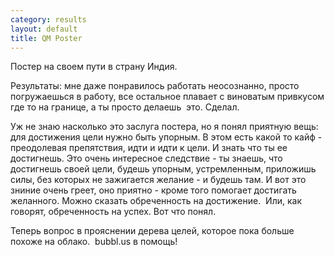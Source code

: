 ```yaml
--- 
category: results
layout: default
title: QM Poster
---
```

Постер на своем пути в страну Индия.

Результаты: мне даже понравилось работать неосознанно, просто погружаешься в работу, все остальное плавает с виноватым привкусом где то на границе, а ты просто делаешь  это. Сделал.

Уж не знаю насколько это заслуга постера, но я понял приятную вещь: для достижения цели нужно быть упорным. В этом есть какой то кайф - преодолевая препятствия, идти и идти к цели. И знать что ты ее достигнешь. Это очень интересное следствие - ты знаешь, что достигнешь своей цели, будешь упорным, устремленным, приложишь силы, без которых не зажигается желание - и будешь там. И вот это зниние очень греет, оно приятно - кроме того помогает достигать желанного. Можно сказать обреченность на достижение.  Или, как говорят, обреченность на успех. Вот что понял.

Теперь вопрос в прояснении дерева целей, которое пока больше похоже на облако.  bubbl.us в помощь!
